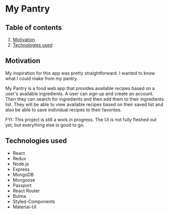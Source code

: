 # My Pantry

## Table of contents
1. [Motivation](#motivation)
2. [Technologies used](#tech)

## Motivation <a name="motivation"/>
My inspiration for this app was pretty straightforward. I wanted to know what I could make from my pantry.

My Pantry is a food web app that provides available recipes based on a user's available ingredients. A user can sign up and create an account. Then they can search for ingredients and then add them to their ingredients list. They will be able to view available recipes based on their saved list and also be able to save individual recipes to their favorites.

FYI: This project is still a work in progress. The UI is not fully fleshed out yet, but everything else is good to go.

## Technologies used <a name="tech"/>
- React
- Redux
- Node.js
- Express
- MongoDB
- Mongoose
- Passport
- React Router
- Bulma
- Styled-Components
- Material-UI
